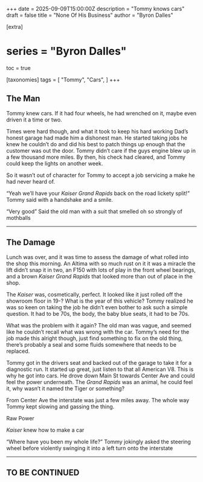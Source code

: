 +++
date = 2025-09-09T15:00:00Z
description = "Tommy knows cars"
draft = false
title = "None Of His Business"
author = "Byron Dalles"

[extra]

# series = "Byron Dalles"

toc = true

[taxonomies]
tags = [ "Tommy", "Cars", ]
+++

## The Man

Tommy knew cars. If it had four wheels, he had wrenched on it, maybe even driven it a time or two.

Times were hard though, and what it took to keep his hard working Dad’s honest garage had made him a dishonest man. He started taking jobs he knew he couldn’t do and did his best to patch things up enough that the customer was out the door. Tommy didn’t care if the guys engine blew up in a few thousand more miles. By then, his check had cleared, and Tommy could keep the lights on another week.

So it wasn’t out of character for Tommy to accept a job servicing a make he had never heard of.

“Yeah we’ll have your *Kaiser Grand Rapids* back on the road lickety split!” Tommy said with a handshake and a smile.

“Very good” Said the old man with a suit that smelled oh so strongly of mothballs

______________________________________________________________________

## The Damage

Lunch was over, and it was time to assess the damage of what rolled into the shop this morning. An Altima with so much rust on it it was a miracle the lift didn’t snap it in two, an F150 with lots of play in the front wheel bearings, and a brown *Kaiser Grand Rapids* that looked more than out of place in the shop.

The *Kaiser* was, cosmetically, perfect. It looked like it just rolled off the showroom floor in 19-? What is the year of this vehicle? Tommy realized he was so keen on taking the job he didn’t even bother to ask such a simple question. It had to be 70s, the body, the baby blue seats, it had to be 70s.

What was the problem with it again? The old man was vague, and seemed like he couldn’t recall what was wrong with the car. Tommy’s need for the job made this alright though, just find something to fix on the old thing, there’s probably a seal and some fluids somewhere that needs to be replaced.

Tommy got in the drivers seat and backed out of the garage to take it for a diagnostic run. It started up great, just listen to that all American V8. This is why he got into cars. He drove down Main St towards Center Ave and could feel the power underneath. The *Grand Rapids* was an animal, he could feel it, why wasn’t it named the Tiger or something?

From Center Ave the interstate was just a few miles away. The whole way Tommy kept slowing and gassing the thing.

Raw Power

*Kaiser* knew how to make a car

“Where have you been my whole life?” Tommy jokingly asked the steering wheel before violently swinging it into a left turn onto the interstate

______________________________________________________________________

## TO BE CONTINUED
